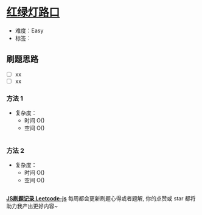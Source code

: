 # [红绿灯路口](https://leetcode-cn.com/problems/traffic-light-controlled-intersection/)

- 难度：Easy
- 标签：

## 刷题思路

- [ ] xx
- [ ] xx

### 方法 1

- 复杂度：
    - 时间 O()
    - 空间 O()

``` js

```

### 方法 2

- 复杂度：
    - 时间 O()
    - 空间 O()

``` js

```

**[JS刷题记录 Leetcode-js](https://github.com/Nodreame/leetcode-js)** 每周都会更新刷题心得或者题解, 你的点赞或 star 都将助力我产出更好内容~
